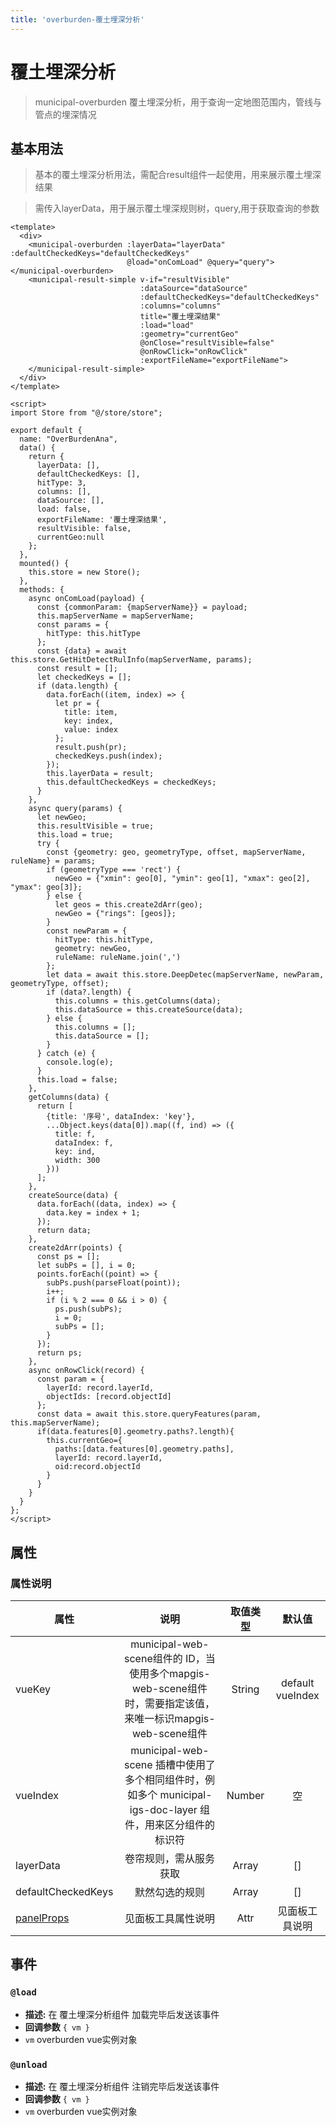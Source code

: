 ```yaml
---
title: 'overburden-覆土埋深分析'
---
```


# 覆土埋深分析

> municipal-overburden 覆土埋深分析，用于查询一定地图范围内，管线与管点的埋深情况


## 基本用法

> 基本的覆土埋深分析用法，需配合result组件一起使用，用来展示覆土埋深结果

> 需传入layerData，用于展示覆土埋深规则树，query,用于获取查询的参数

```vue
<template>
  <div>
    <municipal-overburden :layerData="layerData" :defaultCheckedKeys="defaultCheckedKeys"
                          @load="onComLoad" @query="query"></municipal-overburden>
    <municipal-result-simple v-if="resultVisible"
                             :dataSource="dataSource"
                             :defaultCheckedKeys="defaultCheckedKeys"
                             :columns="columns"
                             title="覆土埋深结果"
                             :load="load"
                             :geometry="currentGeo"
                             @onClose="resultVisible=false"
                             @onRowClick="onRowClick"
                             :exportFileName="exportFileName">
    </municipal-result-simple>
  </div>
</template>

<script>
import Store from "@/store/store";

export default {
  name: "OverBurdenAna",
  data() {
    return {
      layerData: [],
      defaultCheckedKeys: [],
      hitType: 3,
      columns: [],
      dataSource: [],
      load: false,
      exportFileName: '覆土埋深结果',
      resultVisible: false,
      currentGeo:null
    };
  },
  mounted() {
    this.store = new Store();
  },
  methods: {
    async onComLoad(payload) {
      const {commonParam: {mapServerName}} = payload;
      this.mapServerName = mapServerName;
      const params = {
        hitType: this.hitType
      };
      const {data} = await this.store.GetHitDetectRulInfo(mapServerName, params);
      const result = [];
      let checkedKeys = [];
      if (data.length) {
        data.forEach((item, index) => {
          let pr = {
            title: item,
            key: index,
            value: index
          };
          result.push(pr);
          checkedKeys.push(index);
        });
        this.layerData = result;
        this.defaultCheckedKeys = checkedKeys;
      }
    },
    async query(params) {
      let newGeo;
      this.resultVisible = true;
      this.load = true;
      try {
        const {geometry: geo, geometryType, offset, mapServerName, ruleName} = params;
        if (geometryType === 'rect') {
          newGeo = {"xmin": geo[0], "ymin": geo[1], "xmax": geo[2], "ymax": geo[3]};
        } else {
          let geos = this.create2dArr(geo);
          newGeo = {"rings": [geos]};
        }
        const newParam = {
          hitType: this.hitType,
          geometry: newGeo,
          ruleName: ruleName.join(',')
        };
        let data = await this.store.DeepDetec(mapServerName, newParam, geometryType, offset);
        if (data?.length) {
          this.columns = this.getColumns(data);
          this.dataSource = this.createSource(data);
        } else {
          this.columns = [];
          this.dataSource = [];
        }
      } catch (e) {
        console.log(e);
      }
      this.load = false;
    },
    getColumns(data) {
      return [
        {title: '序号', dataIndex: 'key'},
        ...Object.keys(data[0]).map((f, ind) => ({
          title: f,
          dataIndex: f,
          key: ind,
          width: 300
        }))
      ];
    },
    createSource(data) {
      data.forEach((data, index) => {
        data.key = index + 1;
      });
      return data;
    },
    create2dArr(points) {
      const ps = [];
      let subPs = [], i = 0;
      points.forEach((point) => {
        subPs.push(parseFloat(point));
        i++;
        if (i % 2 === 0 && i > 0) {
          ps.push(subPs);
          i = 0;
          subPs = [];
        }
      });
      return ps;
    },
    async onRowClick(record) {
      const param = {
        layerId: record.layerId,
        objectIds: [record.objectId]
      };
      const data = await this.store.queryFeatures(param, this.mapServerName);
      if(data.features[0].geometry.paths?.length){
        this.currentGeo={
          paths:[data.features[0].geometry.paths],
          layerId: record.layerId,
          oid:record.objectId
        }
      }
    }
  }
};
</script>
```

## 属性

### 属性说明

属性|说明|取值类型|默认值
--|:--:|:--:|:--:
vueKey|municipal-web-scene组件的 ID，当使用多个mapgis-web-scene组件时，需要指定该值，来唯一标识mapgis-web-scene组件|String|default vueIndex|当
vueIndex|municipal-web-scene 插槽中使用了多个相同组件时，例如多个 municipal-igs-doc-layer 组件，用来区分组件的标识符|Number|空
layerData|卷帘规则，需从服务获取|Array|[]
defaultCheckedKeys|默然勾选的规则|Array|[]
[panelProps](https://aalldd.github.io/vue-cesium-component/components/common/panel.html#属性)|见面板工具属性说明|Attr|见面板工具说明


## 事件

### `@load`

- **描述:** 在 覆土埋深分析组件 加载完毕后发送该事件
- **回调参数** `{ vm }`
- `vm` overburden vue实例对象

### `@unload`

- **描述:** 在 覆土埋深分析组件 注销完毕后发送该事件
- **回调参数** `{ vm }`
- `vm` overburden vue实例对象


